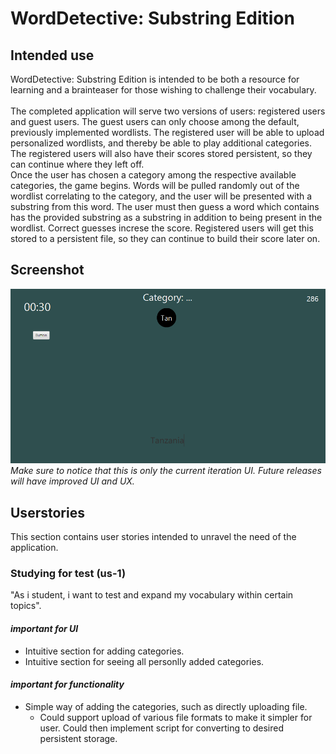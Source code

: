# WordDetective: Substring Edition

## Intended use

WordDetective: Substring Edition is intended to be both a resource for learning and a brainteaser for those wishing to challenge their vocabulary.
<br>
<br>
The completed application will serve two versions of users: registered users and guest users.
The guest users can only choose among the default, previously implemented wordlists.
The registered user will be able to upload personalized wordlists, and thereby be able to play additional categories.
The registered users will also have their scores stored persistent, so they can continue where they left off.
<br>
Once the user has chosen a category among the respective available categories, the game begins.
Words will be pulled randomly out of the wordlist correlating to the category, and the user will be presented with a substring from this word. The user must then guess a word which contains has the provided substring as a substring in addition to being present in the wordlist. Correct guesses increse the score. Registered users will get this stored to a persistent file, so they can continue to build their score later on.

## Screenshot

![Screenshot](image.png)
_Make sure to notice that this is only the current iteration UI. Future releases will have improved UI and UX._

## Userstories

This section contains user stories intended to unravel the need of the application.
<br>

### Studying for test (us-1)

"As i student, i want to test and expand my vocabulary within certain topics".

#### _important for UI_

- Intuitive section for adding categories.
- Intuitive section for seeing all personlly added categories.

#### _important for functionality_

- Simple way of adding the categories, such as directly uploading file.
  - Could support upload of various file formats to make it simpler for user. Could then implement script for converting to desired persistent storage.
